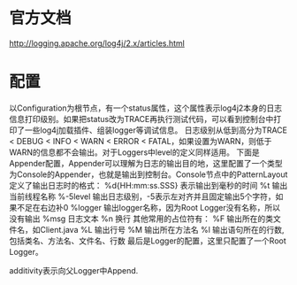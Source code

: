 # 官方文档
http://logging.apache.org/log4j/2.x/articles.html

# 配置
以Configuration为根节点，有一个status属性，这个属性表示log4j2本身的日志信息打印级别。如果把status改为TRACE再执行测试代码，可以看到控制台中打印了一些log4j加载插件、组装logger等调试信息。
日志级别从低到高分为TRACE < DEBUG < INFO < WARN < ERROR < FATAL，如果设置为WARN，则低于WARN的信息都不会输出。对于Loggers中level的定义同样适用。
下面是Appender配置，Appender可以理解为日志的输出目的地，这里配置了一个类型为Console的Appender，也就是输出到控制台。Console节点中的PatternLayout定义了输出日志时的格式：
%d{HH:mm:ss.SSS} 表示输出到毫秒的时间
%t 输出当前线程名称
%-5level 输出日志级别，-5表示左对齐并且固定输出5个字符，如果不足在右边补0
%logger 输出logger名称，因为Root Logger没有名称，所以没有输出
%msg 日志文本
%n 换行
其他常用的占位符有：
%F 输出所在的类文件名，如Client.java
%L 输出行号
%M 输出所在方法名
%l  输出语句所在的行数, 包括类名、方法名、文件名、行数
最后是Logger的配置，这里只配置了一个Root Logger。

additivity表示向父Logger中Append.
